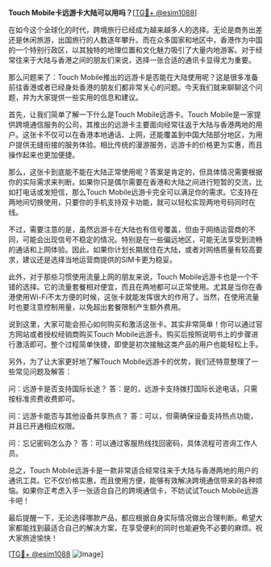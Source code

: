 **Touch Mobile卡远游卡大陆可以用吗？**[[TG💪+ @esim1088](https://t.me/s/esim1088)]

在如今这个全球化的时代，跨境旅行已经成为越来越多人的选择。无论是商务出差还是休闲旅游，出国旅行的人数逐年攀升。而在众多国家和地区中，香港作为中国的一个特别行政区，以其独特的地理位置和文化魅力吸引了大量内地游客。对于经常往来于大陆与香港之间的朋友们来说，选择一张合适的通讯卡显得尤为重要。

那么问题来了：Touch Mobile推出的远游卡是否能在大陆使用呢？这是很多准备前往香港或者已经身处香港的朋友们都非常关心的问题。今天我们就来聊聊这个问题，并为大家提供一些实用的信息和建议。

首先，让我们简单了解一下什么是Touch Mobile远游卡。Touch Mobile是一家提供跨境通信服务的公司，其推出的远游卡主要面向经常往返于大陆与香港两地的用户。这张卡不仅可以在香港本地通话、上网，还能覆盖到中国大陆部分地区，为用户提供无缝衔接的服务体验。相比传统的漫游服务，远游卡的价格更为实惠，而且操作起来也更加便捷。

那么，这张卡到底能不能在大陆正常使用呢？答案是肯定的，但具体情况需要根据你的实际需求来判断。如果你只是偶尔需要在香港和大陆之间进行短暂的交流，比如打电话或发短信，那么Touch Mobile远游卡完全可以满足你的需求。它支持在两地间切换使用，只要你的手机支持双卡功能，就可以轻松实现两地号码同时在线。

不过，需要注意的是，虽然远游卡在大陆也有信号覆盖，但由于网络运营商的不同，可能会出现信号不稳定的情况。特别是在一些偏远地区，可能无法享受到流畅的通话和上网体验。因此，如果你计划长期居住在大陆，或者对网络质量有较高要求，建议还是选择当地运营商提供的SIM卡更为稳妥。

此外，对于那些习惯使用流量上网的朋友来说，Touch Mobile远游卡也是一个不错的选择。它的流量套餐相对便宜，而且在两地都可以正常使用。尤其是当你在香港使用Wi-Fi不太方便的时候，这张卡就能发挥很大的作用了。当然，在使用流量时也要注意控制用量，以免超出套餐限制产生额外费用。

说到这里，大家可能会担心如何购买和激活这张卡。其实非常简单！你可以通过官方网站或者授权经销商购买Touch Mobile远游卡。购买后按照说明书上的步骤进行激活即可。整个过程简单快捷，即使是初次接触这类产品的用户也能轻松上手。

另外，为了让大家更好地了解Touch Mobile远游卡的优势，我们还特意整理了一些常见问题及解答：

问：远游卡是否支持国际长途？
答：是的，远游卡支持拨打国际长途电话，只需按标准资费收费即可。

问：远游卡能否与其他设备共享热点？
答：可以，但需确保设备支持热点功能，并且已开通相应权限。

问：忘记密码怎么办？
答：可以通过客服热线找回密码，具体流程可咨询工作人员。

总之，Touch Mobile远游卡是一款非常适合经常往来于大陆与香港两地的用户的通讯工具。它不仅价格实惠，而且使用方便，能够有效解决跨境通信带来的各种烦恼。如果你正考虑入手一张适合自己的跨境通信卡，不妨试试Touch Mobile远游卡吧！

最后提醒一下，无论选择哪款产品，都应根据自身实际情况做出合理判断。希望大家都能找到最适合自己的解决方案，在享受便利的同时也能避免不必要的麻烦。祝大家旅途愉快！

[[TG💪+ @esim1088](https://t.me/s/esim1088) ![Image](https://i.postimg.cc/4NQfJmqS/Snipaste-2025-05-13-00-14-12.png)]
